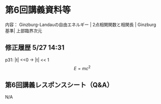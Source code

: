 #  第6回講義資料等
内容： Ginzburg-Landauの自由エネルギー | 2点相関関数と相関長 | Ginzburg基準| 上部臨界次元

## 修正履歴 5/27 14:31
p31: |t| <<0  -> |t| << 1 
$$
E = mc^2
$$

## 第6回講義レスポンスシート（Q&A）
N/A
